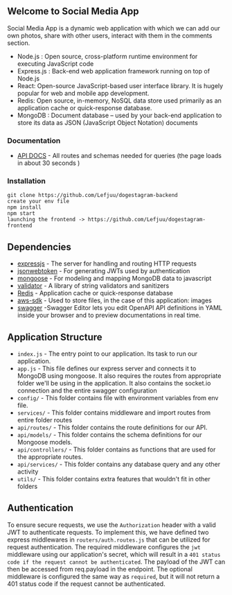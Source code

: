 ## Welcome to Social Media App

Social Media App is a dynamic web application with which we can add our own photos, share with other users, interact with them in the comments section.

- Node.js : Open source, cross-platform runtime environment for executing JavaScript code
- Express.js : Back-end web application framework running on top of Node.js
- React:  Open-source JavaScript-based user interface library. It is hugely popular for web and mobile app development.
- Redis: Open source, in-memory, NoSQL data store used primarily as an application cache or quick-response database.
- MongoDB : Document database – used by your back-end application to store its data as JSON (JavaScript Object Notation) documents

### Documentation
- [API DOCS](https://dogestagram-bn.onrender.com/api-docs/) - All routes and schemas needed for queries (the page loads in about 30 seconds )

### Installation

```
git clone https://github.com/Lefjuu/dogestagram-backend
create your env file
npm install
npm start 
launching the frontend -> https://github.com/Lefjuu/dogestagram-frontend
```

## Dependencies

- [expressjs](https://github.com/expressjs/express) - The server for handling and routing HTTP requests
- [jsonwebtoken](https://github.com/auth0/node-jsonwebtoken) - For generating JWTs used by authentication
- [mongoose](https://github.com/Automattic/mongoose) - For modeling and mapping MongoDB data to javascript 
- [validator](https://github.com/validatorjs/validator.js) - A library of string validators and sanitizers
- [Redis](https://github.com/redis/node-redis) - Application cache or quick-response database
- [aws-sdk](https://github.com/aws/aws-sdk) - Used to store files, in the case of this application: images
- [swagger](https://github.com/swagger-api/swagger-editor) -Swagger Editor lets you edit OpenAPI API definitions in YAML inside your browser and to preview documentations in real time. 

## Application Structure

- `index.js` - The entry point to our application. Its task to run our application.
- `app.js` -  This file defines our express server and connects it to MongoDB using mongoose. It also requires the routes  from appropriate folder we'll be using in the application. It also contains the socket.io connection and the entire swagger configuration
- `config/` - This folder contains file with environment variables from env file.
- `services/` - This folder contains middleware and import routes from entire folder routes
- `api/routes/` - This folder contains the route definitions for our API.
- `api/models/` - This folder contains the schema definitions for our Mongoose models.
- `api/controllers/` - This folder contains as functions that are used for the appropriate routes.
- `api/services/` - This folder contains any database query and any other activity
- `utils/` - This folder contains extra features that wouldn't fit in other folders

## Authentication

To ensure secure requests, we use the `Authorization` header with a valid JWT to authenticate requests. To implement this, we have defined two express middlewares in `routers/auth.routes.js` that can be utilized for request authentication. The required middleware configures the `jwt` middleware using our application's secret, which will result in a `401 status code if the request cannot be authenticated`. The payload of the JWT can then be accessed from req.payload in the endpoint. The optional middleware is configured the same way as `required`, but it will not return a 401 status code if the request cannot be authenticated.
